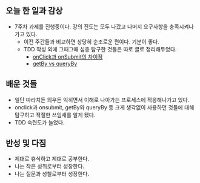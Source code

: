 ## 오늘 한 일과 감상

- 7주차 과제를 진행중이다. 강의 진도는 모두 나갔고 나머지 요구사항을 충족시켜나가고 있다.
  - 이전 주간들과 비교하면 상당히 순조로운 편이다. 기분이 좋다.
  - TDD 작성 외에 그때그때 심층 탐구한 것들은 따로 글로 정리해두었다.
    - [onClick과 onSubmit의 차이점](https://github.com/lazy-sky/TIL/blob/main/JS/onsubmit.md)
    - [getBy vs queryBy](https://github.com/lazy-sky/TIL/blob/main/TDD/getBy_vs_queryBy.md)

## 배운 것들
- 일단 따라치든 외우든 익히면서 이해로 나아가는 프로세스에 적응해나가고 있다.
- onclick과 onsubmit, getBy와 queryBy 등 크게 생각없이 사용하던 것들에 대해 탐구하고 적절한 쓰임새를 알게 됐다.
- TDD 숙련도가 늘었다.

## 반성 및 다짐

- 제대로 휴식하고 제대로 공부한다.
- 나는 작은 성취로부터 성장한다.
- 나는 질문과 성찰로부터 성장한다.